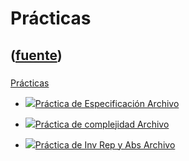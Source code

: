 # Prácticas
([fuente](https://campus.exactas.uba.ar/course/view.php?id=989&section=8))
---
###
[Prácticas](https://campus.exactas.uba.ar/course/view.php?id=989&section=8)

  - [![ ](https://campus.exactas.uba.ar/theme/image.php/aardvark/core/1524752928/f/pdf-24)Práctica de Especificación Archivo](https://campus.exactas.uba.ar/mod/resource/view.php?id=53193)

  - [![ ](https://campus.exactas.uba.ar/theme/image.php/aardvark/core/1524752928/f/pdf-24)Práctica de complejidad Archivo](https://campus.exactas.uba.ar/mod/resource/view.php?id=53194)

  - [![ ](https://campus.exactas.uba.ar/theme/image.php/aardvark/core/1524752928/f/pdf-24)Práctica de Inv Rep y Abs Archivo](https://campus.exactas.uba.ar/mod/resource/view.php?id=53195)

